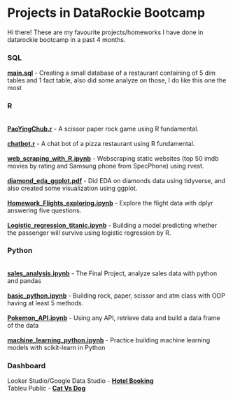 # Projects in DataRockie Bootcamp
Hi there! 
These are my favourite projects/homeworks I have done in datarockie bootcamp in a past 4 months.
### SQL
**[main.sql](main.sql)** - Creating a small database of a restaurant containing of 5 dim tables and 1 fact table, also did some analyze on those, I do like this one the most
### R
<br>**[PaoYingChub.r](PaoYingChub.r)** - A scissor paper rock game using R fundamental.</br>
<br>**[chatbot.r](chatbot.r)** - A chat bot of a pizza restaurant using R fundamental.</br>
<br>**[web_scraping_with_R.ipynb](web_scraping_with_R.ipynb)** - Webscraping static websites (top 50 imdb movies by rating and Samsung phone from SpecPhone) using rvest. </br>
<br>**[diamond_eda_ggplot.pdf](diamond_eda_ggplot.pdf)** - Did EDA on diamonds data using tidyverse, and also created some visualization using ggplot.</br>
<br>**[Homework_Flights_exploring.ipynb](Homework_Flights_exploring.ipynb)** - Explore the flight data with dplyr answering five questions.</br>
<br>**[Logistic_regression_titanic.ipynb](Logistic_regression_titanic.ipynb)** - Building a model predicting whether the passenger will survive using logistic regression by R.</br>
### Python
<br>**[sales_analysis.ipynb](sales_analysis.ipynb)** - The Final Project, analyze sales data with python and pandas</br>
<br>**[basic_python.ipynb](basic_python.ipynb)** - Building rock, paper, scissor and atm class with OOP having at least 5 methods. </br>
<br>**[Pokemon_API.ipynb](Pokemon_API.ipynb)** - Using any API, retrieve data and build a data frame of the data</br>
<br>**[machine_learning_python.ipynb](machine_learning_python.ipynb)** - Practice building machine learning models with scikit-learn in Python </br>
### Dashboard
Looker Studio/Google Data Studio - **[Hotel Booking](https://datastudio.google.com/reporting/224a1334-f675-4b7c-a827-e1f4d7b4c7d0/page/kmz8C)**  
Tableu Public - **[Cat Vs Dog](https://public.tableau.com/app/profile/prommest.kavindechatorn/viz/cat_dog_household/Dashboard1)**

